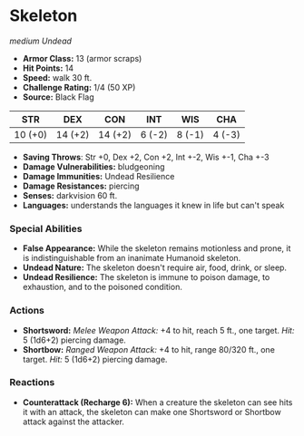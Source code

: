 # Skeleton

*medium* *Undead*

- **Armor Class:** 13 (armor scraps)
- **Hit Points:** 14 
- **Speed:** walk 30 ft.
- **Challenge Rating:** 1/4 (50 XP)
- **Source:** Black Flag

| STR | DEX | CON | INT | WIS | CHA |
| --- | --- | --- | --- | --- | --- |
| 10 (+0) | 14 (+2) | 14 (+2) | 6 (-2) | 8 (-1) | 4 (-3) |

- **Saving Throws**: Str +0, Dex +2, Con +2, Int +-2, Wis +-1, Cha +-3
- **Damage Vulnerabilities:** bludgeoning
- **Damage Immunities:** Undead Resilience
- **Damage Resistances:** piercing
- **Senses:** darkvision 60 ft.
- **Languages:** understands the languages it knew in life but can't speak

### Special Abilities

- **False Appearance:** While the skeleton remains motionless and prone, it is indistinguishable from an inanimate Humanoid skeleton.
- **Undead Nature:** The skeleton doesn't require air, food, drink, or sleep.
- **Undead Resilience:** The skeleton is immune to poison damage, to exhaustion, and to the poisoned condition.

### Actions

- **Shortsword:** _Melee Weapon Attack:_ +4 to hit, reach 5 ft., one target. _Hit:_ 5 (1d6+2) piercing damage.
- **Shortbow:** _Ranged Weapon Attack:_ +4 to hit, range 80/320 ft., one target. _Hit:_ 5 (1d6+2) piercing damage.

### Reactions

- **Counterattack (Recharge 6):** When a creature the skeleton can see hits it with an attack, the skeleton can make one Shortsword or Shortbow attack against the attacker.
